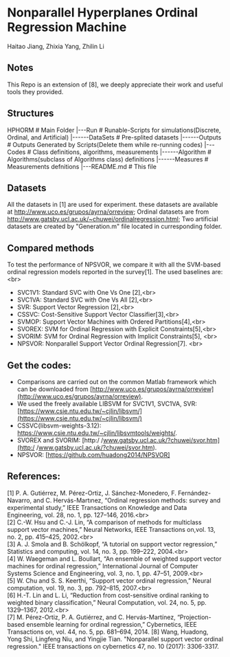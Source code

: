 Nonparallel Hyperplanes Ordinal Regression Machine
====
Haitao Jiang, Zhixia Yang, Zhilin Li

Notes
-------
This Repo is an extension of [8], we deeply appreciate their work and useful tools they provided.

Structures
-------
HPHORM                      # Main Folder
|---Run                     # Runable-Scripts for simulations(Discrete, Ordinal, and Artificial)
|------DataSets             # Pre-splited datasets
|------Outputs              # Outputs Generated by Scripts(Delete them while re-running codes)
|---Codes                   # Class definitions, algorithms, measurements
|------Algorithm            # Algorithms(subclass of Algorithms class) definitions
|------Measures             # Measurements defnitions
|---README.md               # This file

Datasets
------- 
All the datasets in [1] are used for experiment. these datasets are available at  http://www.uco.es/grupos/ayrna/orreview; Ordinal datasets are from http://www.gatsby.ucl.ac.uk/~chuwei/ordinalregression.html; Two artificial datasets are created by "Generation.m" file located in curresponding folder.

Compared methods
------- 
To test the performance of NPSVOR, we compare it with all the SVM-based ordinal regression models reported in the survey[1]. The used baselines are:<br\>  
* SVC1V1: Standard SVC with One Vs One [2],<br\>  
* SVC1VA: Standard SVC with One Vs All [2],<br\>  
* SVR: Support Vector Regression [2],<br\>  
* CSSVC: Cost-Sensitive Support Vector Classifier[3],<br\>  
* SVMOP: Support Vector Machines with Ordered Partitions[4],<br\>  
* SVOREX: SVM for Ordinal Regression with Explicit Constraints[5],<br\>  
* SVORIM: SVM for Ordinal Regression with Implicit Constraints[5], <br\>  
* NPSVOR: Nonparallel Support Vector Ordinal Regression[7]. <br\>  

Get the codes:
------- 
* Comparisons are carried out on the common Matlab framework which can be downloaded from [http://www.uco.es/grupos/ayrna/orreview](http://www.uco.es/grupos/ayrna/orreview). <br> 
* We used the freely available LIBSVM for SVC1V1, SVC1VA, SVR:[https://www.csie.ntu.edu.tw/~cjlin/libsvm/](https://www.csie.ntu.edu.tw/~cjlin/libsvm/)<br> 
* CSSVC{libsvm-weights-3.12): https://www.csie.ntu.edu.tw/~cjlin/libsvmtools/weights/. <br> 
* SVOREX and SVORIM: [http:/ /www.gatsby.ucl.ac.uk/?chuwei/svor.htm](http:/ /www.gatsby.ucl.ac.uk/?chuwei/svor.htm). <br> 
* NPSVOR: [https://github.com/huadong2014/NPSVOR]

References:
------- 
[1] P. A. Gutiérrez, M. Pérez-Ortiz, J. Sánchez-Monedero, F. Fernández-Navarro, and C. Hervás-Martınez, “Ordinal regression methods: survey and experimental study,” IEEE Transactions on Knowledge and Data Engineering, vol. 28, no. 1, pp. 127–146, 2016.<br\>  
[2] C.-W. Hsu and C.-J. Lin, “A comparison of methods for multiclass support vector machines,” Neural Networks, IEEE Transactions on,vol. 13, no. 2, pp. 415–425, 2002.<br\>  
[3] A. J. Smola and B. Schölkopf, “A tutorial on support vector regression,” Statistics and computing, vol. 14, no. 3, pp. 199–222, 2004.<br\>  
[4] W. Waegeman and L. Boullart, “An ensemble of weighted support vector machines for ordinal regression,” International Journal of Computer Systems Science and Engineering, vol. 3, no. 1, pp. 47–51, 2009.<br\>  
[5] W. Chu and S. S. Keerthi, “Support vector ordinal regression,” Neural computation, vol. 19, no. 3, pp. 792–815, 2007.<br\>  
[6] H.-T. Lin and L. Li, “Reduction from cost-sensitive ordinal ranking to weighted binary classification,” Neural Computation, vol. 24, no. 5, pp. 1329–1367, 2012.<br\>  
[7] M. Pérez-Ortiz, P. A. Gutiérrez, and C. Hervás-Martı́nez, “Projection-based ensemble learning for ordinal regression,” Cybernetics, IEEE Transactions on, vol. 44, no. 5, pp. 681–694, 2014.
[8] Wang, Huadong, Yong Shi, Lingfeng Niu, and Yingjie Tian. "Nonparallel support vector ordinal regression." IEEE transactions on cybernetics 47, no. 10 (2017): 3306-3317.